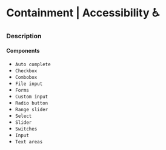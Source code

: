 # Containment | Accessibility ♿️


### Description


#### Components
- `Auto complete`
- `Checkbox`
- `Combobox`
- `File input`
- `Forms`
- `Custom input`
- `Radio button`
- `Range slider`
- `Select`
- `Slider`
- `Switches`
- `Input`
- `Text areas`

